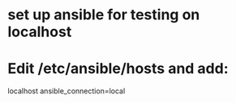# set up ansible for testing on localhost

# Edit /etc/ansible/hosts and add:

localhost ansible_connection=local


